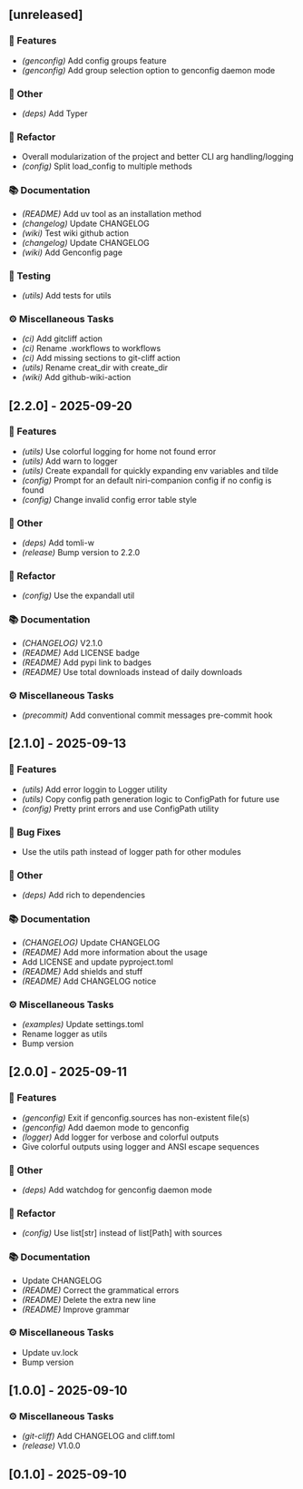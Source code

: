 ## [unreleased]

### 🚀 Features

- *(genconfig)* Add config groups feature
- *(genconfig)* Add group selection option to genconfig daemon mode

### 💼 Other

- *(deps)* Add Typer

### 🚜 Refactor

- Overall modularization of the project and better CLI arg handling/logging
- *(config)* Split load_config to multiple methods

### 📚 Documentation

- *(README)* Add uv tool as an installation method
- *(changelog)* Update CHANGELOG
- *(wiki)* Test wiki github action
- *(changelog)* Update CHANGELOG
- *(wiki)* Add Genconfig page

### 🧪 Testing

- *(utils)* Add tests for utils

### ⚙️ Miscellaneous Tasks

- *(ci)* Add gitcliff action
- *(ci)* Rename .workflows to workflows
- *(ci)* Add missing sections to git-cliff action
- *(utils)* Rename creat_dir with create_dir
- *(wiki)* Add github-wiki-action
## [2.2.0] - 2025-09-20

### 🚀 Features

- *(utils)* Use colorful logging for home not found error
- *(utils)* Add warn to logger
- *(utils)* Create expandall for quickly expanding env variables and tilde
- *(config)* Prompt for an default niri-companion config if no config is found
- *(config)* Change invalid config error table style

### 💼 Other

- *(deps)* Add tomli-w
- *(release)* Bump version to 2.2.0

### 🚜 Refactor

- *(config)* Use the expandall util

### 📚 Documentation

- *(CHANGELOG)* V2.1.0
- *(README)* Add LICENSE badge
- *(README)* Add pypi link to badges
- *(README)* Use total downloads instead of daily downloads

### ⚙️ Miscellaneous Tasks

- *(precommit)* Add conventional commit messages pre-commit hook
## [2.1.0] - 2025-09-13

### 🚀 Features

- *(utils)* Add error loggin to Logger utility
- *(utils)* Copy config path generation logic to ConfigPath for future use
- *(config)* Pretty print errors and use ConfigPath utility

### 🐛 Bug Fixes

- Use the utils path instead of logger path for other modules

### 💼 Other

- *(deps)* Add rich to dependencies

### 📚 Documentation

- *(CHANGELOG)* Update CHANGELOG
- *(README)* Add more information about the usage
- Add LICENSE and update pyproject.toml
- *(README)* Add shields and stuff
- *(README)* Add CHANGELOG notice

### ⚙️ Miscellaneous Tasks

- *(examples)* Update settings.toml
- Rename logger as utils
- Bump version
## [2.0.0] - 2025-09-11

### 🚀 Features

- *(genconfig)* Exit if genconfig.sources has non-existent file(s)
- *(genconfig)* Add daemon mode to genconfig
- *(logger)* Add logger for verbose and colorful outputs
- Give colorful outputs using logger and ANSI escape sequences

### 💼 Other

- *(deps)* Add watchdog for genconfig daemon mode

### 🚜 Refactor

- *(config)* Use list[str] instead of list[Path] with sources

### 📚 Documentation

- Update CHANGELOG
- *(README)* Correct the grammatical errors
- *(README)* Delete the extra new line
- *(README)* Improve grammar

### ⚙️ Miscellaneous Tasks

- Update uv.lock
- Bump version
## [1.0.0] - 2025-09-10

### ⚙️ Miscellaneous Tasks

- *(git-cliff)* Add CHANGELOG and cliff.toml
- *(release)* V1.0.0
## [0.1.0] - 2025-09-10
